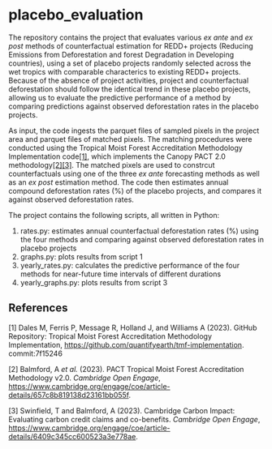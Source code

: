 # placebo_evaluation
The repository contains the project that evaluates various _ex ante_ and _ex post_ methods of counterfactual estimation for REDD+ projects (Reducing Emissions from Deforestation and forest Degradation in Developing countries), using a set of placebo projects randomly selected across the wet tropics with comparable characterics to existing REDD+ projects. Because of the absence of project activities, project and counterfactual deforestation should follow the identical trend in these placebo projects, allowing us to evaluate the predictive performance of a method by comparing predictions against observed deforestation rates in the placebo projects.

As input, the code ingests the parquet files of sampled pixels in the project area and parquet files of matched pixels. The matching procedures were conducted using the Tropical Moist Forest Accreditation Methodology Implementation code[[1]](#1), which implements the Canopy PACT 2.0 methodology[[2]](#1)[[3]](#2). The matched pixels are used to constrcut counterfactuals using one of the three _ex ante_ forecasting methods as well as an _ex post_ estimation method. The code then estimates annual compound deforestation rates (%) of the placebo projects, and compares it against observed deforestation rates.

The project contains the following scripts, all written in Python:
1. rates.py: estimates annual counterfactual deforestation rates (%) using the four methods and comparing against observed deforestation rates in placebo projects
2. graphs.py: plots results from script 1
3. yearly_rates.py: calculates the predictive performance of the four methods for near-future time intervals of different durations
4. yearly_graphs.py: plots results from script 3

## References
<a id="1">[1]</a> 
Dales M, Ferris P, Message R, Holland J, and Williams A (2023).
GitHub Repository: Tropical Moist Forest Accreditation Methodology Implementation, 
https://github.com/quantifyearth/tmf-implementation. commit:7f15246

<a id="2">[2]</a> 
Balmford, A _et al._ (2023). 
PACT Tropical Moist Forest Accreditation Methodology v2.0. _Cambridge Open Engage_, 
https://www.cambridge.org/engage/coe/article-details/657c8b819138d23161bb055f.

<a id="3">[3]</a> 
Swinfield, T and Balmford, A (2023). 
Cambridge Carbon Impact: Evaluating carbon credit claims and co-benefits. _Cambridge Open Engage_, 
https://www.cambridge.org/engage/coe/article-details/6409c345cc600523a3e778ae.